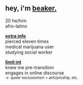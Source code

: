 <p align="center">

  ## hey, i'm **<ins>beaker.</ins>**

20 he/him\
afro-latino

**<ins>extra info</ins>**\
pierced eleven times\
medical marijuana user\
studying social worker


**<ins>limit int</ins>**\
knew me pre-transition\
engages in online discourse\
<sup> → queer exclusionism + anti/proship, etc. </sup>
</p>

